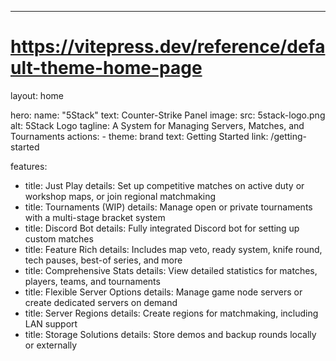 ---

# https://vitepress.dev/reference/default-theme-home-page

layout: home

hero:
name: "5Stack"
text: Counter-Strike Panel
image:
src: 5stack-logo.png
alt: 5Stack Logo
tagline: A System for Managing Servers, Matches, and Tournaments
actions: - theme: brand
text: Getting Started
link: /getting-started

features:

- title: Just Play
  details: Set up competitive matches on active duty or workshop maps, or join regional matchmaking
- title: Tournaments (WIP)
  details: Manage open or private tournaments with a multi-stage bracket system
- title: Discord Bot
  details: Fully integrated Discord bot for setting up custom matches
- title: Feature Rich
  details: Includes map veto, ready system, knife round, tech pauses, best-of series, and more
- title: Comprehensive Stats
  details: View detailed statistics for matches, players, teams, and tournaments
- title: Flexible Server Options
  details: Manage game node servers or create dedicated servers on demand
- title: Server Regions
  details: Create regions for matchmaking, including LAN support
- title: Storage Solutions
  details: Store demos and backup rounds locally or externally
